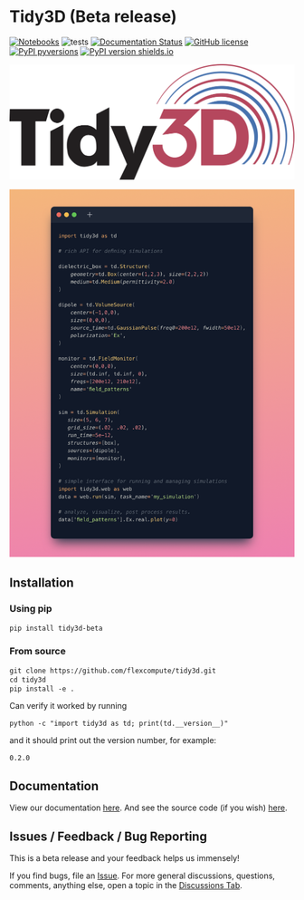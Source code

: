# Tidy3D (Beta release)

[![Notebooks](https://mybinder.org/badge_logo.svg)](https://mybinder.org/v2/gh/flexcompute-readthedocs/tidy3d-docs/readthedocs?labpath=docs%2Fsource%2Fnotebooks)
![tests](https://github.com/flexcompute/Tidy3D-client-revamp/actions/workflows//run_tests.yml/badge.svg)
[![Documentation Status](https://readthedocs.com/projects/flexcompute-tidy3ddocumentation/badge/?version=latest)](https://flexcompute-tidy3ddocumentation.readthedocs-hosted.com/en/latest/?badge=latest)
[![GitHub license](https://img.shields.io/github/license/flexcompute/tidy3d)](https://github.com/flexcompute/tidy3d/blob/main/LICENSE)
[![PyPI pyversions](https://img.shields.io/pypi/pyversions/tidy3d-beta.svg)](https://pypi.python.org/pypi/tidy3d-beta/)
[![PyPI version shields.io](https://img.shields.io/pypi/v/tidy3d-beta.svg)](https://pypi.python.org/pypi/tidy3d-beta/)


![](https://raw.githubusercontent.com/flexcompute/tidy3d/main/img/Tidy3D-logo.svg)

![](https://raw.githubusercontent.com/flexcompute/tidy3d/main/img/snippet.png)

## Installation

### Using pip

```
pip install tidy3d-beta
```

### From source

```
git clone https://github.com/flexcompute/tidy3d.git
cd tidy3d
pip install -e .
```

Can verify it worked by running

```
python -c "import tidy3d as td; print(td.__version__)"
```

and it should print out the version number, for example:

```
0.2.0
```

## Documentation

View our documentation [here](https://flexcompute-tidy3ddocumentation.readthedocs-hosted.com/en/latest/).
And see the source code (if you wish) [here](https://github.com/flexcompute-readthedocs/tidy3d-docs).

## Issues / Feedback / Bug Reporting

This is a beta release and your feedback helps us immensely!

If you find bugs, file an [Issue](https://github.com/flexcompute/tidy3d/issues).
For more general discussions, questions, comments, anything else, open a topic in the [Discussions Tab](https://github.com/flexcompute/tidy3d/discussions).

